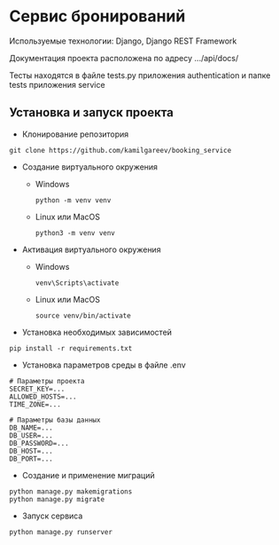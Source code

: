 # Сервис бронирований

Используемые технологии: Django, Django REST Framework

Документация проекта расположена по адресу .../api/docs/

Тесты находятся в файле tests.py приложения authentication и папке tests приложения service

## Установка и запуск проекта
- Клонирование репозитория
````
git clone https://github.com/kamilgareev/booking_service
````
- Создание виртуального окружения
  - Windows
  
    ````
    python -m venv venv
    ````
  - Linux или MacOS
    
    ````
    python3 -m venv venv
    ````
- Активация виртуального окружения
  - Windows
    
    ````
    venv\Scripts\activate
    ````
  - Linux или MacOS
    
    ````
    source venv/bin/activate
    ````
- Установка необходимых зависимостей 
````
pip install -r requirements.txt
````
- Установка параметров среды в файле .env
````
# Параметры проекта
SECRET_KEY=...
ALLOWED_HOSTS=...
TIME_ZONE=...

# Параметры базы данных
DB_NAME=...
DB_USER=...
DB_PASSWORD=...
DB_HOST=...
DB_PORT=...
````
- Создание и применение миграций
```
python manage.py makemigrations
python manage.py migrate
```
- Запуск сервиса
```
python manage.py runserver
```





